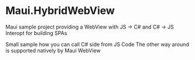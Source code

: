 # Maui.HybridWebView
Maui sample project providing a WebView with JS -> C# and C# -> JS Interopt for building SPAs

Small sample how you can call C# side from JS Code 
The other way around is supported natively by Maui WebView
